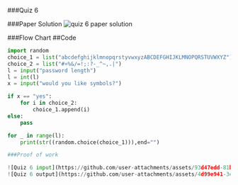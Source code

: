 ###Quiz 6 

###Paper Solution 
![quiz 6 paper solution](https://github.com/user-attachments/assets/242c6ac2-0650-4242-b837-09f39bcb0f7c)

###Flow Chart
##Code
```.py
import random
choice_1 = list("abcdefghijklmnopqrstyvwxyzABCDEFGHIJKLMNOPQRSTUVWXYZ")
choice_2 = list("#¤%&/=!;:?-_^~,.|")
l = input("password length")
l = int(l)
x = input("would you like symbols?")

if x == "yes":
    for i in choice_2:
        choice_1.append(i)
else:
    pass

for _ in range(l):
    print(str((random.choice(choice_1))),end="")

###Proof of work 

![Quiz 6 input](https://github.com/user-attachments/assets/93d47edd-81b7-41f1-a9ca-e23f1aa11e96)
![Quiz 6 output](https://github.com/user-attachments/assets/4d99e941-3e0c-4f02-84d3-f3f4b3a3fa74)
